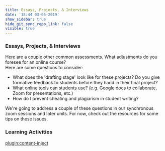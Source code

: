 ```yaml
---
title: Essays, Projects, & Interviews
date: '18:44 03-05-2019'
show_sidebar: true
hide_git_sync_repo_link: false
visible: true
---
```


### Essays, Projects, & Interviews

Here are a couple other common assessments.  What adjustments do you foresee for an online course?  
Here are some questions to consider:

- What does the 'drafting stage' look like for these projects?  Do you give formative feedback to students before they hand in their final project?
- What online tools can students use? (e.g. Google docs to collaborate, Zoom for presentations, etc.)
- How do I prevent cheating and plagiarism in student writing?

We're going to address a couple of these questions in our synchronous zoom sessions and later units.  For now, check out the resources for some tips on these issues.


### Learning Activities
[plugin:content-inject](../../_4-8)
